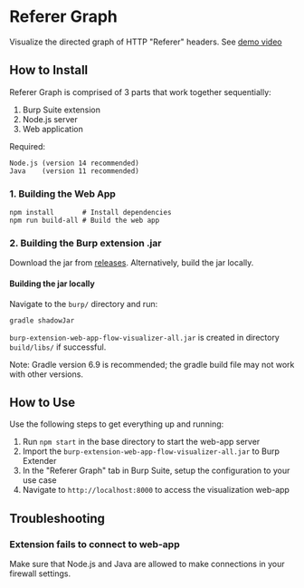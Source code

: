 
# Referer Graph

Visualize the directed graph of HTTP "Referer" headers. See [demo video](https://raw.githubusercontent.com/psalire/Referer-Graph/main/demo.mp4)

## How to Install

Referer Graph is comprised of 3 parts that work together sequentially:

1. Burp Suite extension
2. Node.js server
3. Web application

Required:
```
Node.js (version 14 recommended)
Java    (version 11 recommended)
```

### 1. Building the Web App
```
npm install       # Install dependencies
npm run build-all # Build the web app
```

### 2. Building the Burp extension .jar

Download the jar from [releases](https://github.com/psalire/Referer-Graph/releases/tag/jar). Alternatively, build the jar locally.

#### Building the jar locally

Navigate to the `burp/` directory and run:
```
gradle shadowJar
```

`burp-extension-web-app-flow-visualizer-all.jar` is created in directory `build/libs/` if successful.

Note: Gradle version 6.9 is recommended; the gradle build file may not work with other versions.

## How to Use

Use the following steps to get everything up and running:

1. Run `npm start` in the base directory to start the web-app server
2. Import the `burp-extension-web-app-flow-visualizer-all.jar` to Burp Extender
3. In the "Referer Graph" tab in Burp Suite, setup the configuration to your use case
4. Navigate to `http://localhost:8000` to access the visualization web-app

## Troubleshooting

### Extension fails to connect to web-app

Make sure that Node.js and Java are allowed to make connections in your firewall settings.
